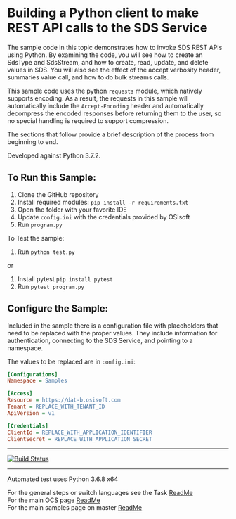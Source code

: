 # Building a Python client to make REST API calls to the SDS Service

The sample code in this topic demonstrates how to invoke SDS REST APIs using Python. By examining the code, you will see how to create an SdsType and SdsStream, and how to create, read, update, and delete values in SDS. You will also see the effect of the accept verbosity header, summaries value call, and how to do bulk streams calls.

This sample code uses the python `requests` module, which natively supports encoding. As a result, the requests in this sample will automatically include the `Accept-Encoding` header and automatically decompress the encoded responses before returning them to the user, so no special handling is required to support compression.

The sections that follow provide a brief description of the process from beginning to end.

Developed against Python 3.7.2.

## To Run this Sample:

1. Clone the GitHub repository
1. Install required modules: `pip install -r requirements.txt`
1. Open the folder with your favorite IDE
1. Update `config.ini` with the credentials provided by OSIsoft
1. Run `program.py`

To Test the sample:

1. Run `python test.py`

or

1. Install pytest `pip install pytest`
1. Run `pytest program.py`

## Configure the Sample:

Included in the sample there is a configuration file with placeholders that need to be replaced with the proper values. They include information for authentication, connecting to the SDS Service, and pointing to a namespace.

The values to be replaced are in `config.ini`:

```ini
[Configurations]
Namespace = Samples

[Access]
Resource = https://dat-b.osisoft.com
Tenant = REPLACE_WITH_TENANT_ID
ApiVersion = v1

[Credentials]
ClientId = REPLACE_WITH_APPLICATION_IDENTIFIER
ClientSecret = REPLACE_WITH_APPLICATION_SECRET
```

---

[![Build Status](https://osisoft.visualstudio.com/Engineering%20Incubation/_apis/build/status/All_Test/SDS_TSPy?branchName=master)](https://osisoft.visualstudio.com/Engineering%20Incubation/_build/latest?definitionId=4909&branchName=master)

---

Automated test uses Python 3.6.8 x64

For the general steps or switch languages see the Task [ReadMe](../../../)<br />
For the main OCS page [ReadMe](https://github.com/osisoft/OSI-Samples-OCS)<br />
For the main samples page on master [ReadMe](https://github.com/osisoft/OSI-Samples)
